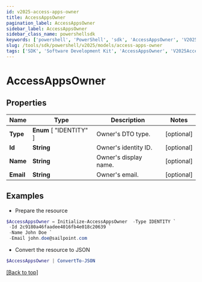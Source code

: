 ```yaml
---
id: v2025-access-apps-owner
title: AccessAppsOwner
pagination_label: AccessAppsOwner
sidebar_label: AccessAppsOwner
sidebar_class_name: powershellsdk
keywords: ['powershell', 'PowerShell', 'sdk', 'AccessAppsOwner', 'V2025AccessAppsOwner'] 
slug: /tools/sdk/powershell/v2025/models/access-apps-owner
tags: ['SDK', 'Software Development Kit', 'AccessAppsOwner', 'V2025AccessAppsOwner']
---
```



# AccessAppsOwner

## Properties

Name | Type | Description | Notes
------------ | ------------- | ------------- | -------------
**Type** |  **Enum** [  "IDENTITY" ] | Owner's DTO type. | [optional] 
**Id** | **String** | Owner's identity ID. | [optional] 
**Name** | **String** | Owner's display name. | [optional] 
**Email** | **String** | Owner's email. | [optional] 

## Examples

- Prepare the resource
```powershell
$AccessAppsOwner = Initialize-AccessAppsOwner  -Type IDENTITY `
 -Id 2c9180a46faadee4016fb4e018c20639 `
 -Name John Doe `
 -Email john.doe@sailpoint.com
```

- Convert the resource to JSON
```powershell
$AccessAppsOwner | ConvertTo-JSON
```


[[Back to top]](#) 

